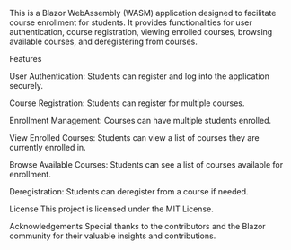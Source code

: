 This is a Blazor WebAssembly (WASM) application designed to facilitate course enrollment for students. It provides functionalities for user authentication, course registration, viewing enrolled courses, browsing available courses, and deregistering from courses.

Features

User Authentication: Students can register and log into the application securely.

Course Registration: Students can register for multiple courses.

Enrollment Management: Courses can have multiple students enrolled.

View Enrolled Courses: Students can view a list of courses they are currently enrolled in.

Browse Available Courses: Students can see a list of courses available for enrollment.

Deregistration: Students can deregister from a course if needed.

License
This project is licensed under the MIT License.

Acknowledgements
Special thanks to the contributors and the Blazor community for their valuable insights and contributions.

